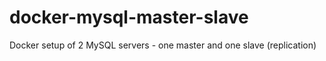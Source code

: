 docker-mysql-master-slave
=========================

Docker setup of 2 MySQL servers - one master and one slave (replication)
